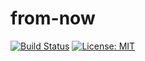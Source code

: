 # from-now

[![Build Status](https://travis-ci.com/pdkpavankumar/from-this-moment.svg?branch=master)](https://travis-ci.org/pdkpavankumar/from-this-moment) [![License: MIT](https://img.shields.io/badge/License-MIT-blue.svg)](https://opensource.org/licenses/MIT)
